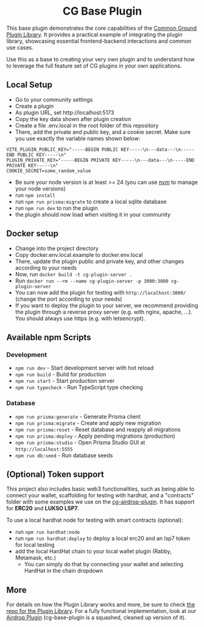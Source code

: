 <div align='center'>
  <h1>CG Base Plugin</h1>
</div>

This base plugin demonstrates the core capabilities of the [Common Ground Plugin Library](https://github.com/Common-Ground-DAO/CGPluginLib). It provides a practical example of integrating the plugin library, showcasing essential frontend-backend interactions and common use cases.

Use this as a base to creating your very own plugin and to understand how to leverage the full feature set of CG plugins in your own applications.


## Local Setup

- Go to your community settings
- Create a plugin
- As plugin URL, set http://localhost:5173
- Copy the key data shown after plugin creation
- Create a file .env.local in the root folder of this repository
- There, add the private and public key, and a cookie secret. Make sure you use exactly the variable names shown below:

```
VITE_PLUGIN_PUBLIC_KEY="-----BEGIN PUBLIC KEY-----\n---data---\n-----END PUBLIC KEY-----\n"
PLUGIN_PRIVATE_KEY="-----BEGIN PRIVATE KEY-----\n---data---\n-----END PRIVATE KEY-----\n"
COOKIE_SECRET=some_random_value
```

- Be sure your node version is at least >= 24 (you can use [nvm](https://github.com/nvm-sh/nvm) to manage your node versions)
- run `npm install`
- run `npm run prisma:migrate` to create a local sqlite database
- run `npm run dev` to run the plugin
- the plugin should now load when visiting it in your community



## Docker setup

- Change into the project directory
- Copy docker.env.local.example to docker.env.local
- There, update the plugin public and private key, and other changes according to your needs
- Now, run `docker build -t cg-plugin-server .`
- Run `docker run --rm --name cg-plugin-server -p 3000:3000 cg-plugin-server`
- You can now add the plugin for testing with `http://localhost:3000/` (change the port according to your needs)
- If you want to deploy the plugin to your server, we recommend providing the plugin through a reverse proxy server (e.g. with nginx, apache, ...). You should always use https (e.g. with letsencrypt).

## Available npm Scripts

### Development
- `npm run dev` - Start development server with hot reload
- `npm run build` - Build for production
- `npm run start` - Start production server
- `npm run typecheck` - Run TypeScript type checking

### Database
- `npm run prisma:generate` - Generate Prisma client
- `npm run prisma:migrate` - Create and apply new migration
- `npm run prisma:reset` - Reset database and reapply all migrations
- `npm run prisma:deploy` - Apply pending migrations (production)
- `npm run prisma:studio` - Open Prisma Studio GUI at `http://localhost:5555`
- `npm run db:seed` - Run database seeds

## (Optional) Token support

This project also includes basic web3 functionalities, such as being able to connect your wallet, scaffolding for testing with hardhat, and a "contracts" folder with some examples we use on the [cg-airdrop-plugin](https://github.com/Common-Ground-DAO/cg-airdrop-plugin). It has support for **ERC20** and **LUKSO LSP7**.

To use a local hardhat node for testing with smart contracts (optional):
- run `npm run hardhat:node`
- run `npm run hardhat:deploy` to deploy a local erc20 and an lsp7 token for local testing
- add the local HardHat chain to your local wallet plugin (Rabby, Metamask, etc.)
  - You can simply do that by connecting your wallet and selecting HardHat in the chain dropdown

## More 

For details on how the Plugin Library works and more, be sure to check [the repo for the Plugin Library](https://github.com/Common-Ground-DAO/CGPluginLib). For a fully functional implementation, look at our [Airdrop Plugin](https://github.com/Common-Ground-DAO/cg-airdrop-plugin) (cg-base-plugin is a squashed, cleaned up version of it).
